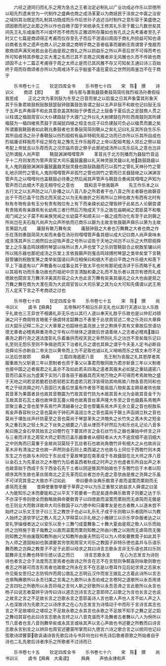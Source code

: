 <!-- { "loadSidebar": true } -->
　　六经之道同归而礼乐之用为急古之王者治定必制礼以广业功成必作乐以崇徳所以昭先烈遗来世为一代制作之盛典也商之成汤革夏以为商拯民于涂炭之中寘之治安之域则其治既定而礼制其功既成而乐作后世孙子追述当时制作之意形容于美盛徳之颂因歌而祀之此那之所以作也自微子国于宋统承先王修其礼乐至于戴公凡数世矣其间先王礼乐或废而不兴或坏而不修而乐正雅颂所存蔑如也有孔氏之先考甫者至孔子时又亡七篇是商颂得正考甫而仅存至孔子而后不泯语曰周因于商礼所损益可知也语曰商者五帝之遗声也商人识之故谓之商明乎商之音者临事而屡断庄周谓曾子曳屣而歌商颂声满天地若出金石由是观之商礼之所以损益乐之所以声音后世不可得而考也所可知者特其恭敬之实大濩之名而已其不言商之风雅者非无风雅也久而不传故也商颂固不止十二篇正考甫得于周之太师止是而已其风雅不存又可知矣王通曰诗三百始终于周而存商颂者亦所以为周戒诗不云乎殷鉴不逺在夏后之世然则周鉴岂不在于商乎


　　乐书卷七十三
　　钦定四库全书
　　乐书卷七十四
　　宋　陈　撰
　　诗训义
　　商颂【那】
　　那
　　猗与那与置我鼗鼓奏鼓简简衎我烈祖汤孙奏假绥我思成
　　正北之坎为革则鼔为冬至之日音而冒之以启蛰之日其声象雷其形象天其于乐象君故鼓柷鼔敔鼓瑟鼔钟鼓簧鼓缶皆谓之鼔以五声非鼔不和故也记曰鼔无当于五声五声弗得不和此其意欤盖其制始于伊耆氏之土鼔备于夏后氏之足鼓商人贯之以柱谓之楹鼓周官以大仆建路鼔于大寝门之外仪礼大射建鼓在阼阶西南鼓则其所建楹鼓为一楹四棱焉贯鼓于其端犹四植之桓圭也庄子曰负建鼔可负必以楹贯而置之矣所谓置我鞉鼓者如此鞉兆奏鼓者也言奏鼔简简则鞉从之矣礼记曰礼反其所自生乐乐其所自成汤之孙子奏鞉鼔以衎烈祖假有庙非特昭先祖之功而已亦所以乐其所自成也烈祖庸讵释我而不绥之邪在易之豫先王作乐殷荐之上帝以配祖考殷人郊丘之祭以祖考配上帝犹且以乐荐而先之况宗庙烝尝之祭乎此那祀成汤所以先乐后礼之意也岂非记所谓殷人尚声耶
　　鞉鼓渊渊嘒嘒管声
　　革音兆于北方则播而为鼗鼔竹音运乎十二月则发而为管声周官大司乐靁鼓靁鼗以礼天神灵鼓灵鼗以礼地路鼓路鼗以礼人鬼则鼗鼓渊渊非靁鼓靁鼗灵鼔灵鼗也路鼔路鼗而已以孤竹之管礼天神孙竹之管礼地示阴竹之管礼人鬼则嘒嘒管声非孤竹之管也阴竹之管而已言鼗鼓继之以渊渊言管声先之以嘒嘒何也盖鞉鼓必待奏之然后闻其声管声与鞉鼓合奏闻其嘒嘒之声知为管声而已此细大不逾无相夺伦之意也
　　既和且平依我磬声
　　先王作乐本之以五行文之以五声防之以八卦播之以八音八卦之所君者干也八音之所主者磬也故磬音出于干而已盖干位西北而天屈之以为无有曲折之形焉所以立辨也故方有西有北时有秋有冬物有金有玉分有贵有贱位有上有下而亲疎长幼之理皆辨于此矣古人论磬尝谓有贵贱焉有亲疎焉有长幼焉三者行然后万物成天下乐之故在庙朝闻之君臣莫不和敬闺门闻之父子莫不和亲族党闻之长幼莫不和顺夫以一器之成而功化有至于此则磬之所尚岂在夫石哉凡尚声为众声所依而已商乐以磬为主故言依我磬声舜乐以箫为主故言箫韶九成
　　庸鼓有斁万舞有奕
　　庸鼓钟鼓之大者也万舞舞之大者也商之作乐在荡则奏鼓简简大矣而未备在汤孙则嘒嘒管声备其细以成大记曰商人尚声臭味未成涤荡其声乐三阕然后出迎牲声音之号所以诏告于天地之间岂不以乐之大然耶观舜堂上之乐戛击鸣球搏拊琴瑟以咏所以贵人声也堂下之乐则管鞉鼓合止柷敔笙镛以间所以贱乐器也那祀成汤之乐堂上言依我磬声则戛击鸣球搏拊琴瑟之类举矣堂下言鞉鼓管镛则柷敔笙箫之类举矣国语曰声应相保曰和细大不逾曰平商之作乐细大和髙下平上下谐逺有以广声教备有以成事业其于致太平也何有那祀成汤详于乐而略于礼者以其祖有功而乐象功故也烈祖祀中宗言清酤和羮之礼而不及乐者以其宗有徳而礼成徳故也閟宫言万舞洋洋美其形容之众大也此言万舞有奕美其缀兆之众大也由是观之万舞之舞在商为大濩在周为大武周官皆以大司乐掌之其为众大可知先儒谓以武王用万人定天下言之不考商颂之过也













　　乐书卷七十四
　　钦定四库全书
　　乐书卷七十五
　　宋　陈　撰
　　尚书训义
　　虞书【舜典】
　　五帝殊时不相沿乐非无礼也以其行天道以治人乐胜乎礼故也三王异世不相袭礼非无乐也以其行人道以奉天礼胜乎乐故也是以仲尼对顔渊之问于商周特言辂冕于唐虞特言韶舞岂不表里于此欤周官述二帝之乐尧曰大章舜曰大韶乐记释二乐之义大章章之也韶继也盖尧放上世之勲焕乎其有文章故后世语功德尤章者必稽焉舜重尧帝之华有以尽继体之道故后世语善继人之志者必稽焉雄曰袭尧之爵行尧之道法度彰礼乐着垂拱而视天民之阜然则礼乐之功岂不至矣哉乐记曰礼至则无怨乐至则不争揖逊而天下治者礼乐之谓也其舜之谓乎今夫圣人定书必断自尧舜论乐亦断自二帝夫岂以黄帝而上为不足取也诚以礼义哨哨而乐之情文未尽不足以法后世故耶
　　舜典
　　三载四海遏密八音
　　先王制为丧服之礼其恩厚者其服重故为父斩衰三年以恩制者也资于事父以事君而敬同故为君亦斩衰三年以义制者也彼中国之近者报君之礼盖亦不及如此若夫四海之逺者其报未必如是之重姑遏密八音而已盖乐出为虚寓于实则八音各丽于器器具而天地万物之声可得而考焉故物之盛于天地之间若坚若脆若劲若韧若实若虚若沉若浮皆得効其响焉故八物各音而同和也考之于经尧舜之时八音固已大备后世虽有作者皆不能易兹八物矣盖主朔易者坎也故其音革为果蓏者艮也故其音匏震为竹故其音竹防为木故其音木兊为金故其音金干为玉故其音石瓦土器也故坤音瓦蚕火精也故离音丝革声隆大冬至之音也鼗鼖系焉匏声崇聚立春之音也笙竽系焉竹声清越春分之音也管籥系焉木声无余立夏之音也柷敔系焉金声舂容秋分之音也莫尚于钟石声温润立冬之音也莫尚于磬土声函胡立秋之音也莫尚于壎缶丝声纤防夏至之音也莫尚于琴瑟革失之洪匏失之长竹失之髙木失之短金失之重石失之轻土失之下丝失之细要之八音从律而不奸然后为和乐也礼记论八音多矣曰施之金石举其始言之曰匏竹在下要其终言之金石丝竹乐之器也兼始中终言之幷与三者而详言之周官大师之职而已盖乐器重者从细轻者从大大不逾宫细不逾羽细大之中则角而已莫重于金故尚羽莫轻于瓦丝者石也故尚角匏竹非有细大之从也故尚议革木非有清浊之变也故一声然则金石则土类西凝之方也故与土同位于西匏竹则木类东生之方也故与木同位于东丝成于夏故琴瑟在南革成于冬故鼗鼓在北大师之序八音以金石土为先革丝次之木匏竹为后者盖西者秋成之时声之方也虚者乐所自出声之本也故音始于西成于东于西金石先于土者以阴逆推其所始故也于东匏竹后于木者以阳顺序其所生故也革丝居南北之正先革而后丝者岂亦先虚之意欤由是推之尧舜之乐虽不可详究其音之大致亦不过如此
　　帝曰夔命汝典乐敎胄子直而温寛而栗刚而无虐简而无傲
　　昔舜使重黎举夔于草莽之中以为乐正重黎又欲益求人舜谓之曰圣人为能知乐之本而夔能和之以平天下若夔者一而足矣遂命典乐敎胄子则夔之达于乐不亦深乎帝则徳全而敎略故舜命夔敎胄子以四徳直而温寛而栗刚而无虐简而无傲是也王则业大而敎详故命大司乐敎国子以六徳中和只庸孝友是也古者教人以道未尝不始终之以乐文王世子曰三王之教世子也必以礼乐孔子成于乐则敎以乐者固所以为教人始终之道欤学记之教人先之入学释菜以示礼继之小雅肄三以示乐学杂服者达之以安礼学操缦者达之以安乐以至十三舞勺成童舞象二十舞大夏由是观之敎人以乐而始终之岂特施于胄子哉教之以直而温寛而栗则知教之所由兴教之以刚而无虐简而无傲则知教之所由废既知教所由兴又知教所由废夫然后可以为人师矣夔教胄子如此其于为人师之道固裕如也孰谓夔其穷欤观周官大司乐之教国子非特乐徳也盖幷与乐语乐舞而教之岂舜之教胄子不足于此耶以经求之其曰诗言志歌永言非无乐语也其曰乐则韶舞非无乐舞也特举乐徳以该之而已
　　诗言志歌永言
　　在心为志发言为诗则诗也者言之合于法度而志至焉者也故诗之所言在志不在言怒则争鬭喜则咏歌则歌也者志之所甚可而言形焉者也故歌之所永在言不在志是以卷耳作见后妃求贤之志泉水作见衞女思归之志防鸮作而周公救乱之志明云汉作而宣王拨乱之志着此诗所以言志也臯陶赓歌所以永吾归美之言禹之九歌所以永吾劝戒之言卷阿之遂歌所以永吾用贤之言四牡之所歌所以永吾将母之言何人斯之好歌所以永吾恶谗之言此歌所以永言也杨子曰说志者莫辨乎诗传曰诗以道志岂诗言志之意耶师乙曰歌之为言也长言之也说之故言之言之不足故长言之岂歌永言之意耶盖诗人言也歌人声也人言不如人声之入人也深故诗为先歌次之以诗序求之在心为志发言为诗情动于中而形于言诗言其志也言之不足故嗟叹之嗟叹之不足故永歌之永其言也永歌之不足故不知手之舞之足之蹈之舞动其容也此曰诗言志歌永言终之以八音克谐而不及舞者古者舞以八人为佾所以节八音者也言八音则舞举矣或永其言或咏其声以言心声故也书述夔之所教而曰诗言志歌永言别言之以辨异也周官述瞽蒙所掌而曰九徳言六诗之歌合言之以统同也记曰弦歌诗颂瞽蒙歌讽诵诗皆先歌后诗与书异何也曰书先诗后歌者原歌之所始者自乎诗也二礼先歌后诗者序乐之所歌者不过诗而已






　　乐书卷七十五
　　钦定四库全书
　　乐书巻七十六
　　宋　陈　撰
　　尚书训义
　　虞书【舜典　大禹谟】
　　舜典
　　声依永律和声
